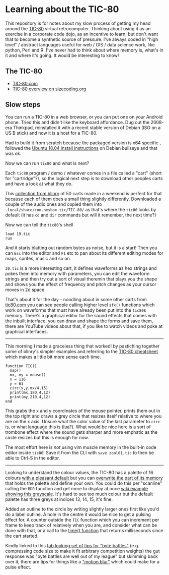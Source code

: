 # Learning about the TIC-80

This repository is for notes about my slow process of getting my head around the [TIC-80](https://tic80.com) virtual retrocomputer. Thinking about using it as an exercise in a corporate code dojo, as an incentive to learn; but don't want that to become a synthetic source of pressure. I've always coded in "high level" / abstract languages useful for web / GIS / data science work, like python, Perl and R. I've never had to think about where memory is, what's in it and where it's going. It would be interesting to know!

## The TIC-80

* [TIC-80.com](https://tic80.com)
* [TIC-80 overview on sizecoding.org](http://www.sizecoding.org/wiki/TIC-80)

## Slow steps

You can run a TIC-80 in a web browser, or you can put one on your Android phone. Tried this and didn't like the keyboard affordance. Dug out the 2008-era Thinkpad, reinstalled it with a recent stable version of Debian (ISO on a US B stick) and now it is a host for a TIC-80. 

Had to build it from scratch because the packaged version is x64 specific , followed the [Ubuntu 18.04 install instructions](https://github.com/nesbox/TIC-80#ubuntu-1804) on Debian bullseye and that was ok.

Now we can run `tic80` and what is next?

Each `tic80` program / demo / whatever comes in a file called a "cart" (short for "cartridge"?), so the logical next step is to download other peoples carts and have a look at what they do.

This [collection from blinry](https://blinry.org/50-tic80-carts/) of 50 carts made in a weekend is perfect for that because each of them does a small thing slightly differently. Downloaded a couple of the audio ones and copied them into `.local/share/com.nesbox.tic/TIC-80/` as that's where the `tic80` looks by default (it has `cd` and `dir` commands but will it remember, the next time?)

Now we can tell the `tic80`'s shell 

```
load 19.tic
run
```

And it starts blatting out random bytes as noise, but it is a start! Then you can `Esc` into the editor and `F1` etc to pan about its different editing modes for maps, sprites, music and so on.

`20.tic` is a more interesting cart, it defines waveforms as hex strings and pokes them into memory with parameters, you can edit the waveform strings and then try out a sort of visual theremin that plays you the shape and shows you the effect of frequency and pitch changes as your cursor moves in 2d space.

That's about it for the day - noodling about in some other carts from [tic80.com](https://tic80.com) you can see people calling higher level `sfx()` functions which work on waveforms that must have already been put into the `tic80`s memory. There's a graphical editor for the sound effects that comes with the inbuilt interface, you can draw and shape the forms and save them, there are YouTube videos about that, if you like to watch videos and poke at graphical interfaces.

----

This morning I made a graceless thing that worked! by pastiching together some of blinry's simpler examples and referring to the [TIC-80 cheatsheet](https://zenithsal.com/assets/documents/tic-80_cheatsheet.pdf) which makes a little bit more sense each time.

```
function TIC()
  map()
  mx, my = mouse()
  x = 116
  y = 61
  circ(x,y,mx/4,15) 
  print(mx,180,4,12)
  print(my,210,4,12)
end
```

This grabs the x and y coordinates of the mouse pointer, prints them out in the top right and draws a grey circle that resizes itself relative to where you are on the x axis. Unsure what the color value of the last parameter to `circ` is, or what language this is (lua?). What would be nice here is a sort of trombone effect where the sound gets sharper and more emphatic as the circle resizes but this is enough for now.

The most effort here is _not_ using vim muscle memory in the built-in code editor inside `tic80`! Save it from the CLI with `save zool01.tic` to then be able to Ctrl-S in the editor.

----

Looking to understand the colour values, the TIC-80 has a palette of 16 colours [with a pleasant default](https://github.com/nesbox/TIC-80/wiki/palette) but you can [overwrite the part of its memory](https://github.com/nesbox/TIC-80/wiki/ram#palette) that holds the palette and define your own. You could do this per "scanline" calling the `BDR` function and get more to display at once [wiki example showing this grayscale](https://github.com/nesbox/TIC-80/wiki/BDR). It's hard to see too much colour but the default palette has three greys at indices 13, 14, 15, it's fine.

Added an outline to the circle by writing slightly larger ones first like you'd do a label outline. A hole in the centre it would be nice to get a pulsing effect for. A counter outside the `TIC` function which you can increment per frame to keep track of relatively when you are, and consider what can be done with that, or a call to the [time() function](https://github.com/nesbox/TIC-80/wiki/time) that returns milliseconds since the cart started.

Kindly linked to this [fab looking set of tips for "byte battles"](https://github.com/vsariola/battletricks) (e.g. compressing code size to make it fit arbitrary competition weights) the gut response was "byte battles are well out of my league" but skimming back over it, there are tips for things like a ["motion blur"](https://github.com/vsariola/battletricks#motion-blur) which could make for a pulse effect. 

